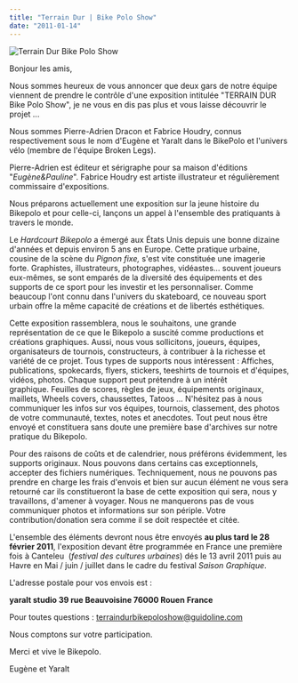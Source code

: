 ```yaml
---
title: "Terrain Dur | Bike Polo Show"
date: "2011-01-14"
---
```


![](/uploads/terrain-dur.jpg "Terrain Dur Bike Polo Show")

Bonjour les amis,

Nous sommes heureux de vous annoncer que deux gars de notre équipe viennent de prendre le contrôle d'une exposition intitulée "TERRAIN DUR Bike Polo Show", je ne vous en dis pas plus et vous laisse découvrir le projet ...

Nous sommes Pierre-Adrien Dracon et Fabrice Houdry, connus respectivement sous le nom d'Eugène et Yaralt dans le BikePolo et l'univers vélo (membre de l'équipe Broken Legs).

Pierre-Adrien est éditeur et sérigraphe pour sa maison d'éditions "_Eugène&Pauline_". Fabrice Houdry est artiste illustrateur et régulièrement commissaire d'expositions.

Nous préparons actuellement une exposition sur la jeune histoire du Bikepolo et pour celle-ci, lançons un appel à l'ensemble des pratiquants à travers le monde.

Le _Hardcourt Bikepolo_ a émergé aux États Unis depuis une bonne dizaine d'années et depuis environ 5 ans en Europe. Cette pratique urbaine, cousine de la scène du _Pignon fixe,_ s'est vite constituée une imagerie forte. Graphistes, illustrateurs, photographes, vidéastes... souvent joueurs eux-mêmes, se sont emparés de la diversité des équipements et des supports de ce sport pour les investir et les personnaliser. Comme beaucoup l'ont connu dans l'univers du skateboard, ce nouveau sport urbain offre la même capacité de créations et de libertés esthétiques.

Cette exposition rassemblera, nous le souhaitons, une grande représentation de ce que le Bikepolo a suscité comme productions et créations graphiques. Aussi, nous vous sollicitons, joueurs, équipes, organisateurs de tournois, constructeurs, à contribuer à la richesse et variété de ce projet. Tous types de supports nous intéressent : Affiches, publications, spokecards, flyers, stickers, teeshirts de tournois et d'équipes, vidéos, photos. Chaque support peut prétendre à un intérêt graphique. Feuilles de scores, règles de jeux, équipements originaux, maillets, Wheels covers, chaussettes, Tatoos ... N'hésitez pas à nous communiquer les infos sur vos équipes, tournois, classement, des photos de votre communauté, textes, notes et anecdotes. Tout peut nous être envoyé et constituera sans doute une première base d'archives sur notre pratique du Bikepolo.

Pour des raisons de coûts et de calendrier, nous préférons évidemment, les supports originaux. Nous pouvons dans certains cas exceptionnels, accepter des fichiers numériques. Techniquement, nous ne pouvons pas prendre en charge les frais d'envois et bien sur aucun élément ne vous sera retourné car ils constitueront la base de cette exposition qui sera, nous y travaillons, d'amener à voyager. Nous ne manquerons pas de vous communiquer photos et informations sur son périple. Votre contribution/donation sera comme il se doit respectée et citée.

L'ensemble des éléments devront nous être envoyés **au plus tard le 28 février 2011**, l'exposition devant être programmée en France une première fois à Canteleu  (_festival des cultures urbaines_) dés le 13 avril 2011 puis au Havre en Mai / juin / juillet dans le cadre du festival _Saison Graphique_.

L'adresse postale pour vos envois est :

**yaralt studio 39 rue Beauvoisine 76000 Rouen** **France**

Pour toutes questions : terraindurbikepoloshow@guidoline.com

Nous comptons sur votre participation.

Merci et vive le Bikepolo.

Eugène et Yaralt

